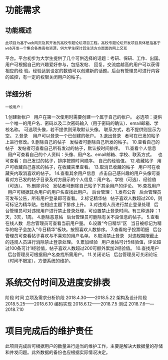 # 功能需求
## 功能概述
    此项目为基于web网页及其开发的高校专题论坛项目工程。高校专题论坛开发项目具体是指基于web开发一个集合各类高校资源，供大学生探讨其生活方方面面的网上交互
  平台。平台初步为大学生提供了几个可供选择的话题：考研、保研、工作、出国。用户可根据自己的兴趣爱好参与，包括发帖、 回复。交流度越高的用户可以获得相应的经
  验。经验达到设定的数值可以创建新的话题。后台有管理员可进行内容的监控，有一定的权限关闭用户的帖子。
 ## 详细分析
    一般用户：
1.创建新帐户
  用户在第一次使用时需要创建一个属于自己的帐户。
  必选项：提供一个唯一的用户名、密码以及二次密码输入（用于密码的确认）、email邮箱、学校名称。
  可选项头像，若不提供则采取默认头像。
             联系方式，若不提供则显示为空。
2.登录
   用户可以登录一个已创建的帐户。
3.退出登录
  者可在已发的帖子上进行修改。9.删除自己的帖子
  发帖者可删除自己所发的帖子。
10.查看自己的帖子
  发帖者可查看自己所有发过的帖子，默认按时间排序。 
11.查看个人信息
  用户可查看自己的个人资料：头像、用户名、email邮箱、学校、联系方式。
  也可查看：自己发过的帖子，排序按照时间顺序。
自己的经验值。
12.收藏帖子
  用户可收藏自己喜欢的帖子，在收藏夹里查看。
13.取消已收藏的帖子
  用户可在收藏夹内取消喜欢的帖子。
14.查看其余用户信息
  点击自己感兴趣的用户头像可查看对方已发的帖子目录及对方展示的个人信息：用户名、学校（可选）、经验值（可选）。
15.删除评论
  发帖者可删除自己帖子下其余用户的评论。
16.查找用户
  用户可根据其余用户的用户名查找此用户。
     后台管理：
 1.发布公告
  后台管理员可发布公告，所有用户登录即可查看。
2.标记精华帖
  帖子喜欢人数超过200，则可标记为精华贴。在相应主题下排序上升。
3.对违规人员进行禁止登录处理
  后台管理员可对违规用户进行禁止登录处理，可设置禁止登录时间。有三种选择：1天，3天，1周。
4.删除恶意帖
  后台管理员可删除有关不良信息的帖子。
5.查看在线人数
  后台管理员可查看当前用户量。
6.设置“今日精华”区
  当日被标记为精华的帖子会加入“今日精华”板块。按照喜欢人数排序。
7.查看帖子投票明细
  后台管理员可查看帖子喜欢与不喜欢的用户名单。
8.取消禁止登录
  对违规期限截止的违规人员进行消除禁止登录处理。
9.累加经验
  用户发帖可计5经验值，评论超过100条可计1经验值，帖子喜欢人数超过200可额外累加2经验值。
10.查找用户
  后台管理员可根据用户名查找所需用户。
11.关闭论坛
  后台管理员可关闭论坛（时间不限定），方便系统的维护。
 # 系统交付时间及进度安排表
 阶段                          时间
立项及需求分析阶段       2018.4.30——2018.5.22
架构及设计阶段           2018.5.25——2018.6.10
编码实现                2018.6.12——2018.7.5
测试                   2018.7.6——2018.7.10

# 项目完成后的维护责任
此项目完成后可根据用户的数量进行适当的维护工作，主要是解决大数据量的存储和并发问题。此外数据的备份也应根据实际情况决定。
